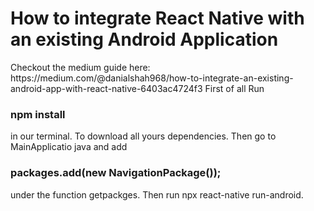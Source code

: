 <h1>How to integrate React Native with an existing Android Application</h1>
Checkout the medium guide here: https://medium.com/@danialshah968/how-to-integrate-an-existing-android-app-with-react-native-6403ac4724f3
First of all Run <h3> npm install</h3> in our terminal. To download all yours dependencies.
Then go to MainApplicatio java and add <h3> packages.add(new NavigationPackage());</h3> under the function getpackges.
Then run npx react-native run-android.
